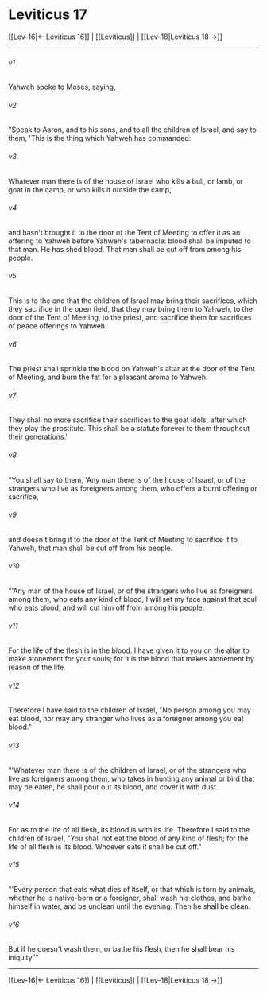 # Leviticus 17

[[Lev-16|← Leviticus 16]] | [[Leviticus]] | [[Lev-18|Leviticus 18 →]]
***



###### v1 
Yahweh spoke to Moses, saying, 

###### v2 
"Speak to Aaron, and to his sons, and to all the children of Israel, and say to them, 'This is the thing which Yahweh has commanded: 

###### v3 
Whatever man there is of the house of Israel who kills a bull, or lamb, or goat in the camp, or who kills it outside the camp, 

###### v4 
and hasn't brought it to the door of the Tent of Meeting to offer it as an offering to Yahweh before Yahweh's tabernacle: blood shall be imputed to that man. He has shed blood. That man shall be cut off from among his people. 

###### v5 
This is to the end that the children of Israel may bring their sacrifices, which they sacrifice in the open field, that they may bring them to Yahweh, to the door of the Tent of Meeting, to the priest, and sacrifice them for sacrifices of peace offerings to Yahweh. 

###### v6 
The priest shall sprinkle the blood on Yahweh's altar at the door of the Tent of Meeting, and burn the fat for a pleasant aroma to Yahweh. 

###### v7 
They shall no more sacrifice their sacrifices to the goat idols, after which they play the prostitute. This shall be a statute forever to them throughout their generations.' 

###### v8 
"You shall say to them, 'Any man there is of the house of Israel, or of the strangers who live as foreigners among them, who offers a burnt offering or sacrifice, 

###### v9 
and doesn't bring it to the door of the Tent of Meeting to sacrifice it to Yahweh, that man shall be cut off from his people. 

###### v10 
"'Any man of the house of Israel, or of the strangers who live as foreigners among them, who eats any kind of blood, I will set my face against that soul who eats blood, and will cut him off from among his people. 

###### v11 
For the life of the flesh is in the blood. I have given it to you on the altar to make atonement for your souls; for it is the blood that makes atonement by reason of the life. 

###### v12 
Therefore I have said to the children of Israel, "No person among you may eat blood, nor may any stranger who lives as a foreigner among you eat blood." 

###### v13 
"'Whatever man there is of the children of Israel, or of the strangers who live as foreigners among them, who takes in hunting any animal or bird that may be eaten, he shall pour out its blood, and cover it with dust. 

###### v14 
For as to the life of all flesh, its blood is with its life. Therefore I said to the children of Israel, "You shall not eat the blood of any kind of flesh; for the life of all flesh is its blood. Whoever eats it shall be cut off." 

###### v15 
"'Every person that eats what dies of itself, or that which is torn by animals, whether he is native-born or a foreigner, shall wash his clothes, and bathe himself in water, and be unclean until the evening. Then he shall be clean. 

###### v16 
But if he doesn't wash them, or bathe his flesh, then he shall bear his iniquity.'"

***
[[Lev-16|← Leviticus 16]] | [[Leviticus]] | [[Lev-18|Leviticus 18 →]]
